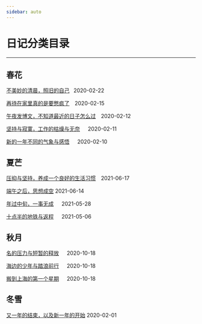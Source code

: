 ```yaml
---
sidebar: auto
---
```


# 日记分类目录

***

## 春花

[不美妙的清晨，照旧的自己](不美妙的清晨，照旧的自己.md) 	2020-02-22

[再待在家里真的是要憋疯了](再待在家里真的是要憋疯了.md)  2020-02-15

[午夜发博文，不知道最近的日子怎么过](午夜发博文，不知道最近的日子怎么过.md)  2020-02-12

[坚持与寂寞，工作的枯燥与无奈](坚持与寂寞，工作的枯燥与无奈)   2020-02-11

[新的一年不同的气象与感悟](新的一年不同的气象与感悟.md)   2020-02-10

## 夏芒

[压抑与坚持，养成一个良好的生活习惯](压抑与坚持，养成一个良好的生活习惯.md)  2021-06-17

[端午之后，思想成空](端午之后，思想成空.md)      2021-06-14

[年过中旬，一事无成](年过中旬，一事无成.md)   2021-05-28

[十点半的地铁与返程](十点半的地铁与返程.md)   2021-05-06

## 秋月

[名的压力与短暂的释放](莫名的压力与短暂的释放.md)   2020-10-18

[海边的少年与踏浪前行](海边的少年与踏浪前行.md)   2020-10-18

[搬到上海的第一个星期](搬到上海的第一个星期.md)   2020-10-18

## 冬雪

[又一年的结束，以及新一年的开始](又一年的结束，以及新一年的开始.md)  2020-02-01

